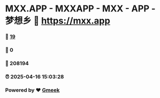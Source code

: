 # MXX.APP - MXXAPP - MXX - APP -  梦想乡 :link: https://mxx.app 
### :page_facing_up: [19](https://mxx.app/tag.html) 
### :speech_balloon: 0 
### :hibiscus: 208194 
### :alarm_clock: 2025-04-16 15:03:28 
### Powered by :heart: [Gmeek](https://github.com/Meekdai/Gmeek)
